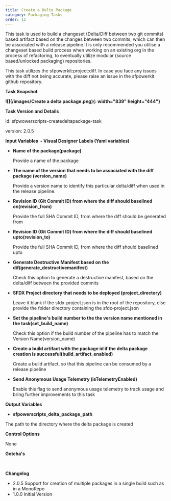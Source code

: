 ```yaml
---
title: Create a Delta Package 
category: Packaging Tasks
order: 12
---
```


This task is used to build a changeset (Delta/Diff between two git commits) based artifact based on the changes between two commits, which can then be associated with a release pipeline.It is only recommended you utilise a changeset based build process when working on an existing org in the process of refactoring, to eventually utilize modular (source based/unlocked packaging) repositories.

This task utilizes the sfpowerkit:project:diff. In case you face any issues with the  diff not being accurate, please raise an issue in the sfpowerkit github repository.

**Task Snapshot**

**![](/images/Create a delta package.png){: width="839" height="444"}**

**Task Version and Details**

id: sfpwowerscripts-createdeltapackage-task

version: 2.0.5

**Input Variables&nbsp; - Visual Designer Labels (Yaml variables)**

* **Name of the package(package)**

  Provide a name of the package

* **The name of the version that needs to be associated with the diff package (version\_name)**

  Provide a version name to identify this particular delta/diff when used in the release pipeline.

* **Revision ID (Git Commit ID) from where the diff should baselined on(revision_from)**

  Provide the full SHA Commit ID, from where the diff should be generated from

* **Revision ID (Git Commit ID) from where the diff should baselined upto(revision_to)**

  Provide the full SHA Commit ID, from where the diff should baselined upto

* **Generate Destructive Manifest based on the dif(generate_destructivemanifest)**

   Check this option to generate a destructive manifest, based on the delta/diff between the provided commits

* **SFDX Project directory that needs to be deployed (project\_directory)**

  Leave it blank if the sfdx-project.json is in the root of the repository, else provide the folder directory containing the sfdx-project.json

* **Set the pipeline's build number to the the version name mentioned in the task(set_build_name)**
   
   Check this option if the build number of the pipeline has to match the Version Name(version_name) 

* **Create a build artifact with the package id  if the delta package creation is successful(build_artifact_enabled)**
  
   Create a build artifact, so that this pipeline can be consumed by a release pipeline


  
* **Send Anonymous Usage Telemetry (isTelemetryEnabled)**

   Enable this flag to send anonymous usage telemetry to track usage and bring further improvements to this task

**Output Variables**


*  **sfpowerscripts_delta_package_path**

The path to the directory where the delta package is created

**Control Options**

None

**Gotcha's**

&nbsp;

**Changelog**

* 2.0.5 Support for creation of multiple packages in a single build such as in a MonoRepo
* 1.0.0 Initial Version